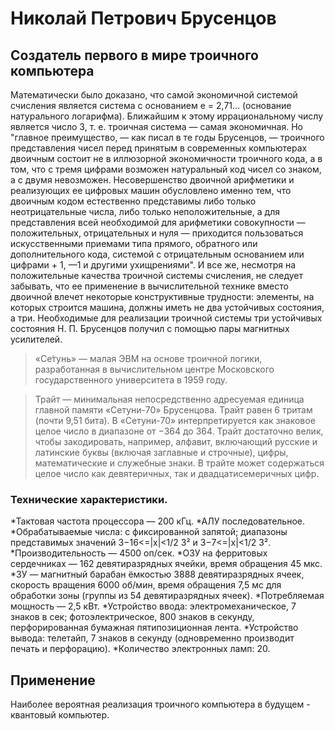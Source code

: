 # Николай Петрович Брусенцов
## Создатель первого в мире троичного компьютера

Математически было доказано, что самой экономичной системой счисления является система с основанием е = 2,71… (основание натурального логарифма). Ближайшим к этому иррациональному числу является число 3, т. е. троичная система — самая экономичная. Но "главное преимущество, — как писал в те годы Брусенцов, — троичного представления чисел перед принятым в современных компьютерах двоичным состоит не в иллюзорной экономичности троичного кода, а в том, что с тремя цифрами возможен натуральный код чисел со знаком, а с двумя невозможен. Несовершенство двоичной арифметики и реализующих ее цифровых машин обусловлено именно тем, что двоичным кодом естественно представимы либо только неотрицательные числа, либо только неположительные, а для представления всей необходимой для арифметики совокупности — положительных, отрицательных и нуля — приходится пользоваться искусственными приемами типа прямого, обратного или дополнительного кода, системой с отрицательным основанием или цифрами + 1, —1 и другими ухищрениями".
И все же, несмотря на положительные качества троичной системы счисления, не следует забывать, что ее применение в вычислительной технике вместо двоичной влечет некоторые конструктивные трудности: элементы, на которых строится машина, должны иметь не два устойчивых состояния, а три. Необходимые для реализации троичной системы три устойчивых состояния Н. П. Брусенцов получил с помощью пары магнитных усилителей.

>«Се́тунь» — малая ЭВМ на основе троичной логики, разработанная в вычислительном центре Московского государственного университета в 1959 году.

> Трайт — минимальная непосредственно адресуемая единица главной памяти «Сетуни-70» Брусенцова. Трайт равен 6 тритам (почти 9,51 бита). В «Сетуни-70» интерпретируется как знаковое целое число в диапазоне от −364 до 364. Трайт достаточно велик, чтобы закодировать, например, алфавит, включающий русские и латинские буквы (включая заглавные и строчные), цифры, математические и служебные знаки. В трайте может содержаться целое число как девятеричных, так и двадцатисемеричных цифр.

### Технические характеристики.

*Тактовая частота процессора — 200 кГц.
*АЛУ последовательное.
*Обрабатываемые числа: с фиксированной запятой; диапазоны представимых значений 3−16<=|x|<1/2 3² и 3−7<=|x|<1/2 3².
*Производительность — 4500 оп/сек.
*ОЗУ на ферритовых сердечниках — 162 девятиразрядных ячейки, время обращения 45 мкс.
*ЗУ — магнитный барабан ёмкостью 3888 девятиразрядных ячеек, скорость вращения 6000 об/мин, время обращения 7,5 мс для обработки зоны (группы из 54 девятиразрядных ячеек).
*Потребляемая мощность — 2,5 кВт.
*Устройство ввода: электромеханическое, 7 знаков в сек; фотоэлектрическое, 800 знаков в секунду, перфорированная бумажная пятипозиционная лента.
*Устройство вывода: телетайп, 7 знаков в секунду (одновременно производит печать и перфорацию).
*Количество электронных ламп: 20.

## Применение
Наиболее вероятная реализация троичного компьютера в будущем  - квантовый компьютер.
